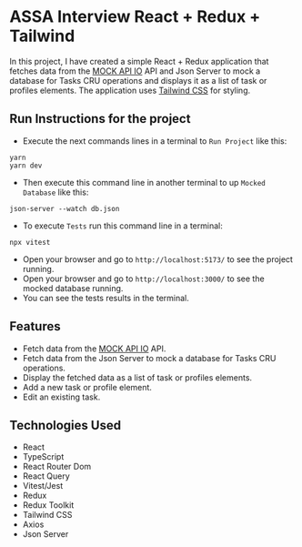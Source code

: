 # ASSA Interview React + Redux + Tailwind

In this project, I have created a simple React + Redux application that fetches data from
the [MOCK API IO](https://6172cfe5110a740017222e2b.mockapi.io/elements/) API and Json Server to mock a database for
Tasks CRU operations and displays it as a list of task or profiles elements. The application
uses [Tailwind CSS](https://tailwindcss.com/) for styling.

## Run Instructions for the project

- Execute the next commands lines in a terminal to `Run Project` like this:

```
yarn
yarn dev
```

- Then execute this command line in another terminal to up `Mocked Database` like this:

```
json-server --watch db.json
```

- To execute `Tests` run this command line in a terminal:

```
npx vitest
```

- Open your browser and go to `http://localhost:5173/` to see the project running.
- Open your browser and go to `http://localhost:3000/` to see the mocked database running.
- You can see the tests results in the terminal.

## Features

- Fetch data from the [MOCK API IO](https://6172cfe5110a740017222e2b.mockapi.io/elements/) API.
- Fetch data from the Json Server to mock a database for Tasks CRU operations.
- Display the fetched data as a list of task or profiles elements.
- Add a new task or profile element.
- Edit an existing task.

## Technologies Used

- React
- TypeScript
- React Router Dom
- React Query
- Vitest/Jest
- Redux
- Redux Toolkit
- Tailwind CSS
- Axios
- Json Server
